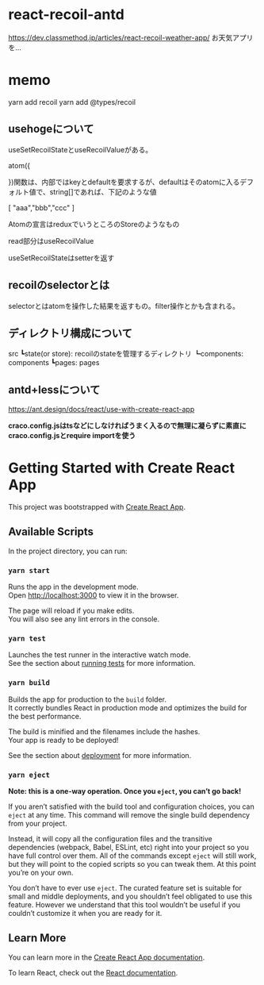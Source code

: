 # react-recoil-antd

https://dev.classmethod.jp/articles/react-recoil-weather-app/
お天気アプリを…

# memo
yarn add recoil
yarn add @types/recoil



## usehogeについて

useSetRecoilStateとuseRecoilValueがある。

atom<T>({

})関数は、内部ではkeyとdefaultを要求するが、defaultはそのatomに入るデフォルト値で、string[]であれば、下記のような値

[
    "aaa","bbb","ccc"
]

Atomの宣言はreduxでいうところのStoreのようなもの

read部分はuseRecoilValue

useSetRecoilStateはsetterを返す

## recoilのselectorとは

selectorとはatomを操作した結果を返すもの。filter操作とかも含まれる。

## ディレクトリ構成について
src
┗state(or store): recoilのstateを管理するディレクトリ
┗components: components
┗pages: pages


## antd+lessについて

https://ant.design/docs/react/use-with-create-react-app

**craco.config.jsはtsなどにしなければうまく入るので無理に凝らずに素直にcraco.config.jsとrequire importを使う**

# Getting Started with Create React App

This project was bootstrapped with [Create React App](https://github.com/facebook/create-react-app).

## Available Scripts

In the project directory, you can run:

### `yarn start`

Runs the app in the development mode.\
Open [http://localhost:3000](http://localhost:3000) to view it in the browser.

The page will reload if you make edits.\
You will also see any lint errors in the console.

### `yarn test`

Launches the test runner in the interactive watch mode.\
See the section about [running tests](https://facebook.github.io/create-react-app/docs/running-tests) for more information.

### `yarn build`

Builds the app for production to the `build` folder.\
It correctly bundles React in production mode and optimizes the build for the best performance.

The build is minified and the filenames include the hashes.\
Your app is ready to be deployed!

See the section about [deployment](https://facebook.github.io/create-react-app/docs/deployment) for more information.

### `yarn eject`

**Note: this is a one-way operation. Once you `eject`, you can’t go back!**

If you aren’t satisfied with the build tool and configuration choices, you can `eject` at any time. This command will remove the single build dependency from your project.

Instead, it will copy all the configuration files and the transitive dependencies (webpack, Babel, ESLint, etc) right into your project so you have full control over them. All of the commands except `eject` will still work, but they will point to the copied scripts so you can tweak them. At this point you’re on your own.

You don’t have to ever use `eject`. The curated feature set is suitable for small and middle deployments, and you shouldn’t feel obligated to use this feature. However we understand that this tool wouldn’t be useful if you couldn’t customize it when you are ready for it.

## Learn More

You can learn more in the [Create React App documentation](https://facebook.github.io/create-react-app/docs/getting-started).

To learn React, check out the [React documentation](https://reactjs.org/).
